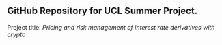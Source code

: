 
## GitHub Repository for UCL Summer Project.

Project title: _Pricing and risk management of interest rate derivatives with crypto_
